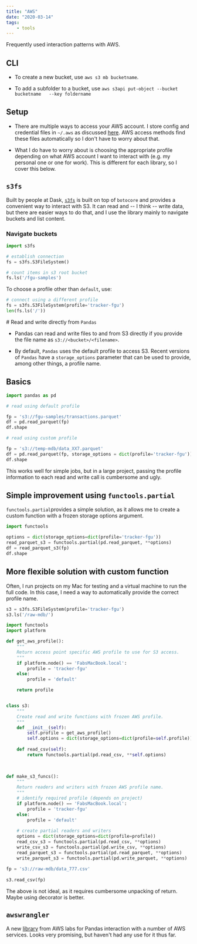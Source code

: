 ```yaml
---
title: "AWS"
date: "2020-03-14"
tags:
    - tools
---
```


Frequently used interaction patterns with AWS.

## CLI

-   To create a new bucket, use `aws s3 mb bucketname`.

-   To add a subfolder to a bucket, use `aws s3api put-object --bucket bucketname   --key foldername`

## Setup

-   There are multiple ways to access your AWS account. I store config and credential files in `~/.aws` as discussed [here](https://docs.aws.amazon.com/cli/latest/userguide/cli-configure-files.html). AWS access methods find these files automatically so I don't have to worry about that.

-   What I do have to worry about is choosing the appropriate profile depending on what AWS account I want to interact with (e.g. my personal one or one for work). This is different for each library, so I cover this below.

## `s3fs`

Built by people at Dask, [`s3fs`](https://github.com/dask/s3fs) is built on top of `botocore` and provides a convenient way to interact with S3. It can read and -- I think -- write data, but there are easier ways to do that, and I use the library mainly to navigate buckets and list content.

### Navigate buckets

``` python
import s3fs

# establish connection
fs = s3fs.S3FileSystem()

# count items in s3 root bucket
fs.ls('/fgu-samples')
```

To choose a profile other than `default`, use:

``` python
# connect using a different profile
fs = s3fs.S3FileSystem(profile='tracker-fgu')
len(fs.ls('/'))
```

# Read and write directly from `Pandas`

-   Pandas can read and write files to and from S3 directly if you provide the file name as `s3://<bucket>/<filename>`.

-   By default, `Pandas` uses the default profile to access S3. Recent versions of `Pandas` have a `storage_options` parameter that can be used to provide, among other things, a profile name.

## Basics

``` python
import pandas as pd

# read using default profile 

fp = 's3://fgu-samples/transactions.parquet'
df = pd.read_parquet(fp)
df.shape
```

``` python
# read using custom profile

fp = 's3://temp-mdb/data_XX7.parquet'
df = pd.read_parquet(fp, storage_options = dict(profile='tracker-fgu'))
df.shape
```

This works well for simple jobs, but in a large project, passing the profile information to each read and write call is cumbersome and ugly.

## Simple improvement using `functools.partial`

`functools.partial`provides a simple solution, as it allows me to create a custom function with a frozen storage options argument.

``` python
import functools

options = dict(storage_options=dict(profile='tracker-fgu'))
read_parquet_s3 = functools.partial(pd.read_parquet, **options)
df = read_parquet_s3(fp)
df.shape
```

## More flexible solution with custom function

Often, I run projects on my Mac for testing and a virtual machine to run the full code. In this case, I need a way to automatically provide the correct profile name.

``` python
s3 = s3fs.S3FileSystem(profile='tracker-fgu')
s3.ls('/raw-mdb/')
```

``` python
import functools
import platform

def get_aws_profile():
    """
    Return access point specific AWS profile to use for S3 access.
    """
    if platform.node() == 'FabsMacBook.local':
        profile = 'tracker-fgu'
    else:
        profile = 'default'

    return profile


class s3:
    """
    Create read and write functions with frozen AWS profile.
    """
    def __init__(self):
        self.profile = get_aws_profile()
        self.options = dict(storage_options=dict(profile=self.profile))
        
    def read_csv(self):
        return functools.partial(pd.read_csv, **self.options)
    
    

def make_s3_funcs():
    """
    Return readers and writers with frozen AWS profile name.
    """
    # identify required profile (depends on project)
    if platform.node() == 'FabsMacBook.local':
        profile = 'tracker-fgu'
    else:
        profile = 'default'
        
    # create partial readers and writers
    options = dict(storage_options=dict(profile=profile))
    read_csv_s3 = functools.partial(pd.read_csv, **options)
    write_csv_s3 = functools.partial(pd.write_csv, **options)
    read_parquet_s3 = functools.partial(pd.read_parquet, **options)
    write_parquet_s3 = functools.partial(pd.write_parquet, **options)
    
fp = 's3://raw-mdb/data_777.csv'
    
s3.read_csv(fp)
```

The above is not ideal, as it requires cumbersome unpacking of return. Maybe using decorator is better.

## `awswrangler`

A new [library](https://github.com/awslabs/aws-data-wrangler) from AWS labs for Pandas interaction with a number of AWS services. Looks very promising, but haven't had any use for it thus far.
